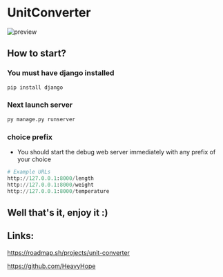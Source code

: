 # UnitConverter

![preview](GIF.gif)

## How to start?

### You must have django installed
```python
pip install django
```

### Next launch server
  ```python
py manage.py runserver
```

### choice prefix
* You should start the debug web server immediately with any prefix of your choice
```python
# Example URLs
http://127.0.0.1:8000/length
http://127.0.0.1:8000/weight 
http://127.0.0.1:8000/temperature
```

## Well that's it, enjoy it :)

## Links:
https://roadmap.sh/projects/unit-converter

https://github.com/HeavyHope
